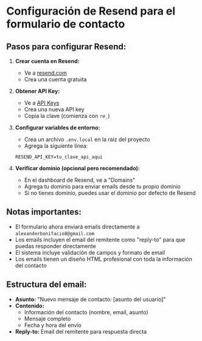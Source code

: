 # Configuración de Resend para el formulario de contacto

## Pasos para configurar Resend:

1. **Crear cuenta en Resend:**
   - Ve a [resend.com](https://resend.com)
   - Crea una cuenta gratuita

2. **Obtener API Key:**
   - Ve a [API Keys](https://resend.com/api-keys)
   - Crea una nueva API key
   - Copia la clave (comienza con `re_`)

3. **Configurar variables de entorno:**
   - Crea un archivo `.env.local` en la raíz del proyecto
   - Agrega la siguiente línea:
   ```
   RESEND_API_KEY=tu_clave_api_aqui
   ```

4. **Verificar dominio (opcional pero recomendado):**
   - En el dashboard de Resend, ve a "Domains"
   - Agrega tu dominio para enviar emails desde tu propio dominio
   - Si no tienes dominio, puedes usar el dominio por defecto de Resend

## Notas importantes:

- El formulario ahora enviará emails directamente a `alexanderbonifacio8@gmail.com`
- Los emails incluyen el email del remitente como "reply-to" para que puedas responder directamente
- El sistema incluye validación de campos y formato de email
- Los emails tienen un diseño HTML profesional con toda la información del contacto

## Estructura del email:

- **Asunto:** "Nuevo mensaje de contacto: [asunto del usuario]"
- **Contenido:** 
  - Información del contacto (nombre, email, asunto)
  - Mensaje completo
  - Fecha y hora del envío
- **Reply-to:** Email del remitente para respuesta directa
